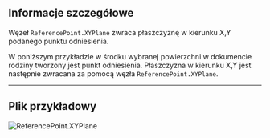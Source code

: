 ## Informacje szczegółowe
Węzeł `ReferencePoint.XYPlane` zwraca płaszczyznę w kierunku X,Y podanego punktu odniesienia.

W poniższym przykładzie w środku wybranej powierzchni w dokumencie rodziny tworzony jest punkt odniesienia. Płaszczyzna w kierunku X,Y jest następnie zwracana za pomocą węzła `ReferencePoint.XYPlane`.


___
## Plik przykładowy

![ReferencePoint.XYPlane](./Revit.Elements.ReferencePoint.XYPlane_img.jpg)
